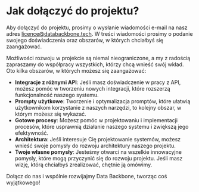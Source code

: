 # Jak dołączyć do projektu?

Aby dołączyć do projektu, prosimy o wysłanie wiadomości e-mail na nasz adres [licence@databackbone.tech](mailto:licence@databackbone.tech). W treści wiadomości prosimy o podanie swojego doświadczenia oraz obszarów, w których chciałbyś się zaangażować. 
 
Możliwości rozwoju w projekcie są niemal nieograniczone, a my z radością zapraszamy do współpracy wszystkich, którzy chcą wnieść swój wkład. Oto kilka obszarów, w których możesz się zaangażować:

- **Integracje z różnymi API**: Jeśli masz doświadczenie w pracy z API, możesz pomóc w tworzeniu nowych integracji, które rozszerzą funkcjonalność naszego systemu.
- **Prompty użytkowe**: Tworzenie i optymalizacja promptów, które ułatwią użytkownikom korzystanie z naszych narzędzi, to kolejny obszar, w którym możesz się wykazać.
- **Gotowe procesy**: Możesz pomóc w projektowaniu i implementacji procesów, które usprawnią działanie naszego systemu i zwiększą jego efektywność.
- **Architektura**: Jeśli interesuje Cię projektowanie systemów, możesz wnieść swoje pomysły do rozwoju architektury naszego projektu.
- **Twoje własne pomysły**: Jesteśmy otwarci na wszelkie innowacyjne pomysły, które mogą przyczynić się do rozwoju projektu. Jeśli masz wizję, którą chciałbyś zrealizować, chętnie ją omówimy.

Dołącz do nas i wspólnie rozwijajmy Data Backbone, tworząc coś wyjątkowego!